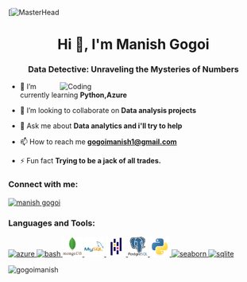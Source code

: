 [![MasterHead](https://media2.giphy.com/media/JWuBH9rCO2uZuHBFpm/200w.webp?cid=ecf05e47998171lji4xazx3t21qp6t52011zlyanqyhy9om0&ep=v1_gifs_search&rid=200w.webp&ct=g)
<h1 align="center">Hi 👋, I'm Manish Gogoi</h1>
<h3 align="center">Data Detective: Unraveling the Mysteries of Numbers</h3>
<img align="right" alt="Coding" width="400" src="https://media0.giphy.com/media/WjVZ40T72alYw1iUfX/giphy.gif?cid=ecf05e47998171lji4xazx3t21qp6t52011zlyanqyhy9om0&ep=v1_gifs_search&rid=giphy.gif&ct=g">

- 🌱 I’m currently learning **Python,Azure**

- 👯 I’m looking to collaborate on **Data analysis projects**

- 💬 Ask me about **Data analytics and i'll try to help**

- 📫 How to reach me **gogoimanish1@gmail.com**

- ⚡ Fun fact **Trying to be a jack of all trades.**

<h3 align="left">Connect with me:</h3>
<p align="left">
<a href="https://linkedin.com/in/manish gogoi" target="blank"><img align="center" src="https://raw.githubusercontent.com/rahuldkjain/github-profile-readme-generator/master/src/images/icons/Social/linked-in-alt.svg" alt="manish gogoi" height="30" width="40" /></a>
</p>

<h3 align="left">Languages and Tools:</h3>
<p align="left"> <a href="https://azure.microsoft.com/en-in/" target="_blank" rel="noreferrer"> <img src="https://www.vectorlogo.zone/logos/microsoft_azure/microsoft_azure-icon.svg" alt="azure" width="40" height="40"/> </a> <a href="https://www.gnu.org/software/bash/" target="_blank" rel="noreferrer"> <img src="https://www.vectorlogo.zone/logos/gnu_bash/gnu_bash-icon.svg" alt="bash" width="40" height="40"/> </a> <a href="https://www.mongodb.com/" target="_blank" rel="noreferrer"> <img src="https://raw.githubusercontent.com/devicons/devicon/master/icons/mongodb/mongodb-original-wordmark.svg" alt="mongodb" width="40" height="40"/> </a> <a href="https://www.mysql.com/" target="_blank" rel="noreferrer"> <img src="https://raw.githubusercontent.com/devicons/devicon/master/icons/mysql/mysql-original-wordmark.svg" alt="mysql" width="40" height="40"/> </a> <a href="https://pandas.pydata.org/" target="_blank" rel="noreferrer"> <img src="https://raw.githubusercontent.com/devicons/devicon/2ae2a900d2f041da66e950e4d48052658d850630/icons/pandas/pandas-original.svg" alt="pandas" width="40" height="40"/> </a> <a href="https://www.postgresql.org" target="_blank" rel="noreferrer"> <img src="https://raw.githubusercontent.com/devicons/devicon/master/icons/postgresql/postgresql-original-wordmark.svg" alt="postgresql" width="40" height="40"/> </a> <a href="https://www.python.org" target="_blank" rel="noreferrer"> <img src="https://raw.githubusercontent.com/devicons/devicon/master/icons/python/python-original.svg" alt="python" width="40" height="40"/> </a> <a href="https://seaborn.pydata.org/" target="_blank" rel="noreferrer"> <img src="https://seaborn.pydata.org/_images/logo-mark-lightbg.svg" alt="seaborn" width="40" height="40"/> </a> <a href="https://www.sqlite.org/" target="_blank" rel="noreferrer"> <img src="https://www.vectorlogo.zone/logos/sqlite/sqlite-icon.svg" alt="sqlite" width="40" height="40"/> </a> </p>

<p><img align="center" src="https://github-readme-stats.vercel.app/api/top-langs?username=gogoimanish&show_icons=true&locale=en&layout=compact" alt="gogoimanish" /></p>
